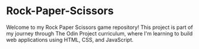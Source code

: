 # Rock-Paper-Scissors
Welcome to my Rock Paper Scissors game repository! This project is part of my journey through The Odin Project curriculum, where I'm learning to build web applications using HTML, CSS, and JavaScript.
